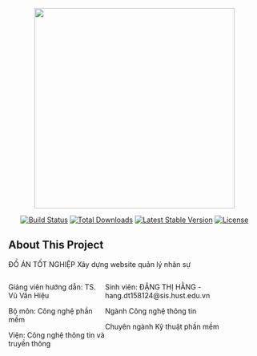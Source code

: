 <p align="center"><a href="https://laravel.com" target="_blank"><img src="https://raw.githubusercontent.com/laravel/art/master/logo-lockup/5%20SVG/2%20CMYK/1%20Full%20Color/laravel-logolockup-cmyk-red.svg" width="400"></a></p>

<p align="center">
<a href="https://travis-ci.org/laravel/framework"><img src="https://travis-ci.org/laravel/framework.svg" alt="Build Status"></a>
<a href="https://packagist.org/packages/laravel/framework"><img src="https://img.shields.io/packagist/dt/laravel/framework" alt="Total Downloads"></a>
<a href="https://packagist.org/packages/laravel/framework"><img src="https://img.shields.io/packagist/v/laravel/framework" alt="Latest Stable Version"></a>
<a href="https://packagist.org/packages/laravel/framework"><img src="https://img.shields.io/packagist/l/laravel/framework" alt="License"></a>
</p>

## About This Project

ĐỒ ÁN TỐT NGHIỆP
Xây dựng website quản lý nhân sự

<div class="row" style="display: flex">
    <div class="col" style="width: 50%">
        <p> Giảng viên hướng dẫn: TS. Vũ Văn Hiệu </p>
        <p> Bộ môn: Công nghệ phần mềm </p>
        <p> Viện: Công nghệ thông tin và truyền thông </p>
    </div>
    <div class="col">
        <p> Sinh viên: ĐẶNG THỊ HẰNG - hang.dt158124@sis.hust.edu.vn </p>
        <p> Ngành Công nghệ thông tin </p>
        <p> Chuyên ngành Kỹ thuật phần mềm </p>
    </div>
</div>







